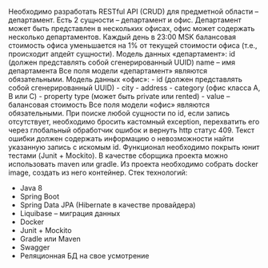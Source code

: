 Необходимо разработать RESTful API (CRUD) для предметной области – департамент. Есть 2 сущности – департамент и офис. Департамент может быть представлен в нескольких офисах, офис может содержать несколько департаментов. Каждый день в 23:00 MSK балансовая стоимость офиса уменьшается на 1% от текущей стоимости офиса (т.е., происходит апдейт сущности).
Модель данных «департамент»:
id (должен представлять собой сгенерированный UUID)
name – имя департамента
Все поля модели «департамент» являются обязательными.
Модель данных «офис»:
      -    id (должен представлять собой сгенерированный UUID)
      -    city
      -    address
      -    category (офис класса A, B или С)
      -    property type (может быть private или rented)
      -    value – балансовая стоимость
      Все поля модели «офис» являются обязательными.
      При поиске любой сущности по id, если запись отсутствует, необходимо бросить кастомный exception, перехватить его через глобальный обработчик ошибок и вернуть http статус 409. Текст ошибки должен содержать информацию о невозможности найти указанную запись с искомым id.
      Функционал необходимо покрыть юнит тестами (Junit + Mockito).
      В качестве сборщика проекта можно использовать maven или gradle.
      Из проекта необходимо собрать docker image, создать из него контейнер.
Стек технологий:
- Java 8
- Spring Boot
- Spring Data JPA (Hibernate в качестве провайдера)
- Liquibase – миграция данных
- Docker
- Junit + Mockito
- Gradle или Maven
- Swagger
- Реляционная БД на свое усмотрение

